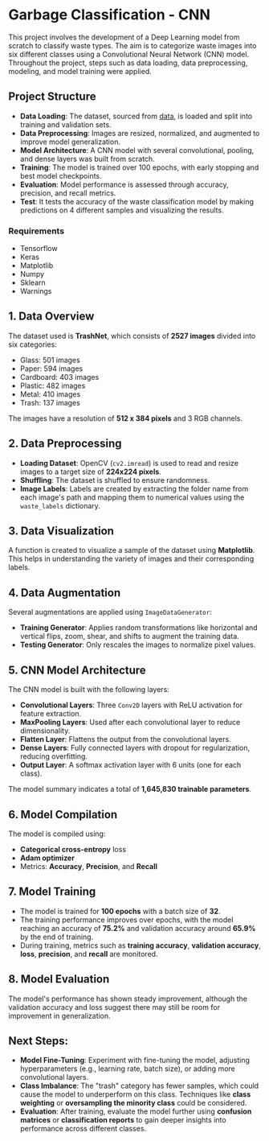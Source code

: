# Garbage Classification - CNN

This project involves the development of a Deep Learning model from scratch to classify waste types. 
The aim is to categorize waste images into six different classes using a Convolutional Neural Network (CNN) model. 
Throughout the project, steps such as data loading, data preprocessing, modeling, and model training were applied.

## Project Structure
- **Data Loading**: The dataset, sourced from [data](https://www.kaggle.com/datasets/asdasdasasdas/garbage-classification/data), is loaded and split into training and validation sets.
- **Data Preprocessing**: Images are resized, normalized, and augmented to improve model generalization.
- **Model Architecture**: A CNN model with several convolutional, pooling, and dense layers was built from scratch.
- **Training**: The model is trained over 100 epochs, with early stopping and best model checkpoints.
- **Evaluation**: Model performance is assessed through accuracy, precision, and recall metrics.
- **Test**: It tests the accuracy of the waste classification model by making predictions on 4 different samples and visualizing the results.

### Requirements
- Tensorflow
- Keras
- Matplotlib
- Numpy
- Sklearn 
- Warnings


## 1. **Data Overview**
The dataset used is **TrashNet**, which consists of **2527 images** divided into six categories:
- Glass: 501 images
- Paper: 594 images
- Cardboard: 403 images
- Plastic: 482 images
- Metal: 410 images
- Trash: 137 images

The images have a resolution of **512 x 384 pixels** and 3 RGB channels.

## 2. **Data Preprocessing**
- **Loading Dataset**: OpenCV (`cv2.imread`) is used to read and resize images to a target size of **224x224 pixels**.
- **Shuffling**: The dataset is shuffled to ensure randomness.
- **Image Labels**: Labels are created by extracting the folder name from each image's path and mapping them to numerical values using the `waste_labels` dictionary.

## 3. **Data Visualization**
A function is created to visualize a sample of the dataset using **Matplotlib**. This helps in understanding the variety of images and their corresponding labels.

## 4. **Data Augmentation**
Several augmentations are applied using `ImageDataGenerator`:
- **Training Generator**: Applies random transformations like horizontal and vertical flips, zoom, shear, and shifts to augment the training data.
- **Testing Generator**: Only rescales the images to normalize pixel values.

## 5. **CNN Model Architecture**
The CNN model is built with the following layers:
- **Convolutional Layers**: Three `Conv2D` layers with ReLU activation for feature extraction.
- **MaxPooling Layers**: Used after each convolutional layer to reduce dimensionality.
- **Flatten Layer**: Flattens the output from the convolutional layers.
- **Dense Layers**: Fully connected layers with dropout for regularization, reducing overfitting.
- **Output Layer**: A softmax activation layer with 6 units (one for each class).

The model summary indicates a total of **1,645,830 trainable parameters**.

## 6. **Model Compilation**
The model is compiled using:
- **Categorical cross-entropy** loss
- **Adam optimizer**
- Metrics: **Accuracy**, **Precision**, and **Recall**

## 7. **Model Training**
- The model is trained for **100 epochs** with a batch size of **32**.
- The training performance improves over epochs, with the model reaching an accuracy of **75.2%** and validation accuracy around **65.9%** by the end of training.
- During training, metrics such as **training accuracy**, **validation accuracy**, **loss**, **precision**, and **recall** are monitored.

## 8. **Model Evaluation**
The model's performance has shown steady improvement, although the validation accuracy and loss suggest there may still be room for improvement in generalization.

## Next Steps:
- **Model Fine-Tuning**: Experiment with fine-tuning the model, adjusting hyperparameters (e.g., learning rate, batch size), or adding more convolutional layers.
- **Class Imbalance**: The "trash" category has fewer samples, which could cause the model to underperform on this class. Techniques like **class weighting** or **oversampling the minority class** could be considered.
- **Evaluation**: After training, evaluate the model further using **confusion matrices** or **classification reports** to gain deeper insights into performance across different classes.
